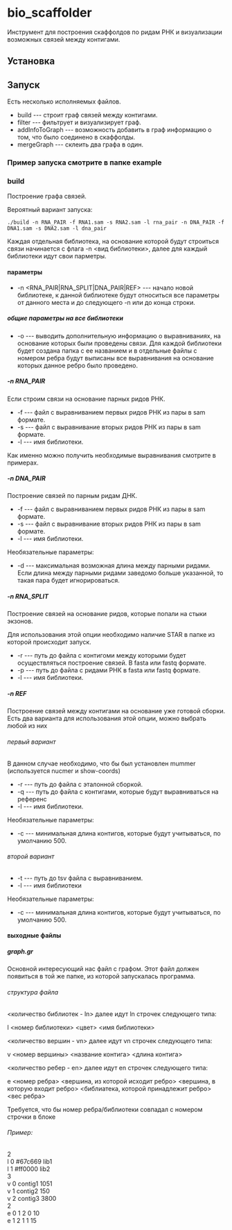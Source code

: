 # bio_scaffolder
Инструмент для построения скаффолдов по ридам РНК и визуализации возможных связей между контигами. 

## Установка

## Запуск
Есть несколько исполняемых файлов. 
  * build --- строит граф связей между контигами. 
  * filter --- фильтрует и визуализирует граф. 
  * addInfoToGraph --- возможность добавить в граф информацию о том, что было соединено в скаффолды. 
  * mergeGraph --- склеить два графа в один. 

### Пример запуска смотрите в папке example

### build
Построение графа связей. 

Вероятный вариант запуска:
    
    ./build -n RNA_PAIR -f RNA1.sam -s RNA2.sam -l rna_pair -n DNA_PAIR -f DNA1.sam -s DNA2.sam -l dna_pair

Каждая отдельная библиотека, на основание которой будут строиться связи начинается 
с флага -n <вид библиотеки>, далее для каждый библиотеки идут свои парметры. 

#### параметры
 * -n <RNA_PAIR|RNA_SPLIT|DNA_PAIR|REF> --- начало новой библиотеке, к данной библиотеке будут относиться все параметры от данного места и до следующего -n или до конца строки.
##### общие параметры на все библиотеки
 * -o --- выводить дополнительную информацию о выравниваниях, на основание которых были проведены связи. 
 Для каждой библиотеки будет создана папка с ее названием и в отдельные файлы с номером ребра будут 
 выписаны все выравнивания на основание которых данное ребро было проведено. 
##### -n RNA_PAIR
Если строим связи на основание парных ридов РНК. 
 *  -f <file with alignment in SAM format>  --- файл с выравниванием первых ридов РНК из пары в sam формате. 
 *  -s <file with alignment in SAM format>  --- файл с выравнивание вторых ридов РНК из пары в sam формате. 
 *  -l <lib name> --- имя библиотеки. 

Как именно можно получить необходимые выравнивания смотрите в примерах. 

##### -n DNA_PAIR
Построение связей по парным ридам ДНК.
 *  -f <file with alignment in SAM format>  --- файл с выравниванием первых ридов РНК из пары в sam формате. 
 *  -s <file with alignment in SAM format>  --- файл с выравнивание вторых ридов РНК из пары в sam формате. 
 *  -l <lib name> --- имя библиотеки. 

Необязательные параметры:
 *  -d <maximum dist between pair reads> ---  максимальная возможная длина между парными ридами. Если длина между парными ридами заведомо больше указанной, то такая пара будет игнорироваться. 
 
##### -n RNA_SPLIT
Построение связей на основание ридов, которые попали на стыки экзонов. 

Для использования этой опции необходимо наличие STAR в папке из 
которой происходит запуск. 

 * -r <contigs file name> --- путь до файла с контигоми между которыми будет осуществляться построение связей. В fasta или fastq формате. 
 * -p <reads file name> --- путь до файла с ридами РНК в fasta или fastq формате. 
 * -l <lib name> --- имя библиотеки. 
 
##### -n REF
Построение связей между контигами на основание уже готовой сборки. 
Есть два варианта для использования этой опции, можно выбрать любой из них 

###### первый вариант
В данном случае необходимо, что бы был установлен mummer (используется nucmer и show-coords)
 * -r <ref file name> --- путь до файла с эталонной сборкой. 
 * -q <contigs file name> --- путь до файла с контигами, которые будут выравниваться на референс
 * -l <lib name> --- имя библиотеки. 
 
Необязательные параметры:
 * -с <min contig len> --- минимальная длина контигов, которые будут учитываться, по умолчанию 500. 

###### второй вариант
 * -t <tsv file name> --- путь до tsv файла с выравниванием. 
 * -l <lib name> --- имя библиотеки

Необязательные параметры:
 * -с <min contig len> --- минимальная длина контигов, которые будут учитываться, по умолчанию 500. 

#### выходные файлы
##### graph.gr
Основной интересующий нас файл с графом. Этот файл должен появиться 
в той же папке, из которой запускалась программа. 

###### структура файла
<количество библиотек - ln> далее идут ln строчек следующего типа: 

l <номер библиотеки> <цвет> <имя библиотеки>  

<количество вершин - vn> далее идут vn строчек следующего типа:  

v <номер вершины> <название контига> <длина контига>  

<количество ребер - en> далее идут en строчек следующего типа:  

e <номер ребра> <вершина, из которой исходит ребро> <вершина, в которую входит ребро> <библиатека, которой принадлежит 
ребро> <вес ребра>  
  
Требуется, что бы номер ребра/библиотеки совпадал с номером строчки в блоке  

###### Пример:  
2  
l 0 #67c669 lib1  
l 1 #ff0000 lib2  
3  
v 0 contig1 1051  
v 1 contig2 150  
v 2 contig3 3800  
2  
e 0 1 2 0 10  
e 1 2 1 1 15
